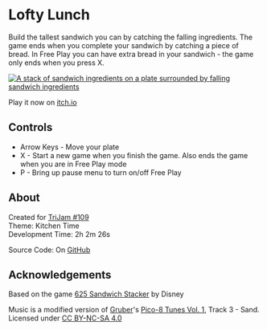 # Lofty Lunch
Build the tallest sandwich you can by catching the falling ingredients. The game ends when you complete your sandwich by catching a piece of bread.
In Free Play you can have extra bread in your sandwich - the game only ends when you press X.

[![A stack of sandwich ingredients on a plate surrounded by falling sandwich ingredients](screenshots/cover.png)](https://caterpillargames.itch.io/lofty-lunch)

Play it now on [itch.io](https://caterpillargames.itch.io/lofty-lunch)

## Controls
* Arrow Keys - Move your plate
* X - Start a new game when you finish the game. Also ends the game when you are in Free Play mode
* P - Bring up pause menu to turn on/off Free Play




## About
<!--BEGIN TRIJAM-->
Created for [TriJam #109](https://itch.io/jam/trijam-109/entries)  
Theme: Kitchen Time  
Development Time: 2h 2m 26s  
<!--END TRIJAM-->

Source Code: On [GitHub](https://github.com/CaterpillarGames/pico8-games/tree/master/carts/lofty-lunch)

## Acknowledgements
Based on the game [625 Sandwich Stacker](http://www.disney--games.com/625_sandwich_stacker_32.html) by Disney

Music is a modified version of [Gruber](https://www.lexaloffle.com/bbs/?uid=11292)'s [Pico-8 Tunes Vol. 1](https://www.lexaloffle.com/bbs/?tid=29008), Track 3 - Sand. 
Licensed under [CC BY-NC-SA 4.0](https://creativecommons.org/licenses/by-nc-sa/4.0/)


